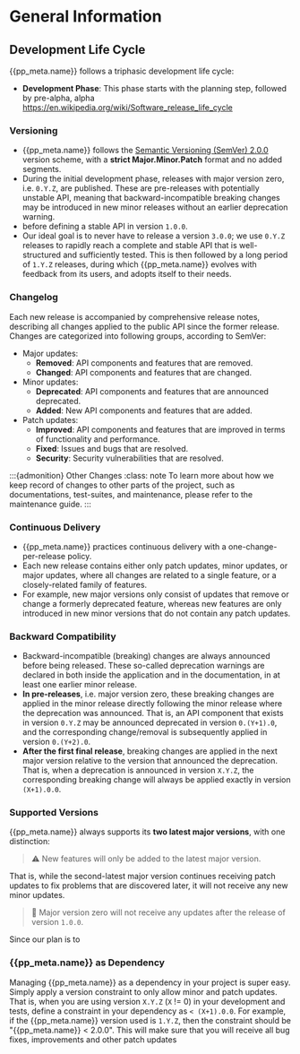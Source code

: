 # General Information

## Development Life Cycle
{{pp_meta.name}} follows a triphasic development life cycle:
- **Development Phase**: This phase starts with the planning step, followed by pre-alpha, alpha
https://en.wikipedia.org/wiki/Software_release_life_cycle

### Versioning
* {{pp_meta.name}} follows the [Semantic Versioning (SemVer) 2.0.0](../intro/fundamentals/versioning.md#semantic-versioning)
version scheme, with a **strict Major.Minor.Patch** format and no added segments.
* During the initial development phase, releases with major version zero, i.e. `0.Y.Z`, are published.
These are pre-releases with potentially unstable API, meaning that backward-incompatible breaking changes
may be introduced in new minor releases without an earlier deprecation warning.
* before
defining a stable API in version `1.0.0`.
* Our ideal goal is to never have to release a version `3.0.0`; we use `0.Y.Z` releases to
rapidly reach a complete and stable API that is well-structured and sufficiently tested. This is then followed
by a long period of `1.Y.Z` releases, during which {{pp_meta.name}} evolves with feedback from its users,
and adopts itself to their needs.

### Changelog
Each new release is accompanied by comprehensive release notes, describing all changes applied to
the public API since the former release. Changes are categorized into following groups, according to SemVer:
- Major updates:
  - **Removed**: API components and features that are removed.
  - **Changed**: API components and features that are changed.
- Minor updates:
  - **Deprecated**: API components and features that are announced deprecated.
  - **Added**: New API components and features that are added.
- Patch updates:
  - **Improved**: API components and features that are improved in terms of functionality and performance.
  - **Fixed**: Issues and bugs that are resolved.
  - **Security**: Security vulnerabilities that are resolved.

:::{admonition} Other Changes
:class: note
To learn more about how we keep record of changes to other parts of the project, such as documentations,
test-suites, and maintenance, please refer to the maintenance guide.
:::

### Continuous Delivery
* {{pp_meta.name}} practices continuous delivery with a one-change-per-release policy.
* Each new release contains either only patch updates, minor updates, or major updates, where all changes
are related to a single feature, or a closely-related family of features.
* For example, new major versions only consist of updates that remove or change
a formerly deprecated feature, whereas new features are only introduced in new minor versions
that do not contain any patch updates.


### Backward Compatibility
* Backward-incompatible (breaking) changes are always announced before being released.
These so-called deprecation warnings are declared in both inside the application and in the documentation,
in at least one earlier minor release.
* **In pre-releases**, i.e. major version zero, these breaking changes are applied in the minor release
directly following the minor release where the deprecation was announced. That is, an API component that
exists in version `0.Y.Z` may be announced deprecated in version `0.(Y+1).0`,
and the corresponding change/removal is subsequently applied in version `0.(Y+2).0`.
* **After the first final release**, breaking changes are applied in the next major version
relative to the version that announced the deprecation.
That is, when a deprecation is announced in version `X.Y.Z`, the corresponding breaking change
will always be applied exactly in version `(X+1).0.0`.


### Supported Versions
{{pp_meta.name}} always supports its **two latest major versions**, with one distinction:
> ⚠️ New features will only be added to the latest major version.

That is, while the second-latest major version continues receiving patch updates
to fix problems that are discovered later, it will not receive any new minor updates.

> 🚫 Major version zero will not receive any updates after the release of version `1.0.0`.

Since our plan is to


### {{pp_meta.name}} as Dependency
Managing {{pp_meta.name}} as a dependency in your project is super easy. Simply apply a version constraint
to only allow minor and patch updates. That is, when you are using version `X.Y.Z` (`X` != 0)
in your development and tests, define a constraint in your dependency as `< (X+1).0.0`. For example, if the
{{pp_meta.name}} version used is `1.Y.Z`, then the constraint should be "{{pp_meta.name}} < 2.0.0".
This will make sure that you will receive all bug fixes, improvements and other patch updates
